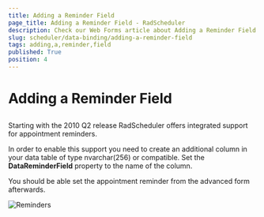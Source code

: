 ```yaml
---
title: Adding a Reminder Field
page_title: Adding a Reminder Field - RadScheduler
description: Check our Web Forms article about Adding a Reminder Field.
slug: scheduler/data-binding/adding-a-reminder-field
tags: adding,a,reminder,field
published: True
position: 4
---
```


# Adding a Reminder Field



## 

Starting with the 2010 Q2 release RadScheduler offers integrated support for appointment reminders.

In order to enable this support you need to create an additional column in your data table of type nvarchar(256) or compatible. Set the **DataReminderField** property to the name of the column.

You should be able set the appointment reminder from the advanced form afterwards.

![Reminders](images/scheduler_advancedform_reminder.png)
